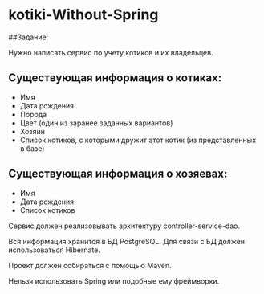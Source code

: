# kotiki-Without-Spring

##Задание: 

Нужно написать сервис по учету котиков и их владельцев.

Существующая информация о котиках:
---
- Имя
- Дата рождения
- Порода
- Цвет (один из заранее заданных вариантов)
- Хозяин
- Список котиков, с которыми дружит этот котик (из представленных в базе)

Существующая информация о хозяевах:
---
- Имя
- Дата рождения
- Список котиков

Сервис должен реализовывать архитектуру controller-service-dao.

Вся информация хранится в БД PostgreSQL. Для связи с БД должен использоваться Hibernate.

Проект должен собираться с помощью Maven.

Нельзя использовать Spring или подобные ему фреймворки. 
